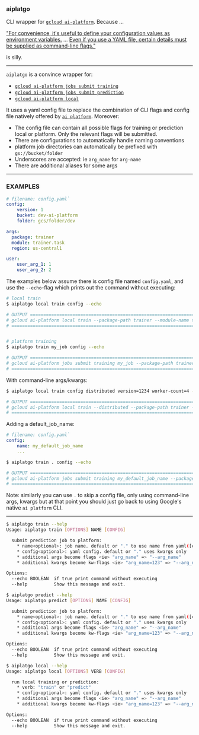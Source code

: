 ### aiplatgo

CLI wrapper for [`gcloud ai-platform`](https://cloud.google.com/sdk/gcloud/reference/ai-platform). Because ...

["For convenience, it's useful to define your configuration values as environment variables.](https://cloud.google.com/ai-platform/training/docs/packaging-trainer#using_gcloud_to_package_and_upload_your_application_recommended) ... [Even if you use a YAML file, certain details must be supplied as command-line flags."](https://cloud.google.com/ai-platform/training/docs/training-jobs#formatting-your-configuration-parameters)

is silly.

--- 

`aiplatgo` is a convince wrapper for:

- [`gcloud ai-platform jobs submit training`](#train)
- [`gcloud ai-platform jobs submit prediction`](#pred)
- [`gcloud ai-platform local`](#local)

It uses a yaml config file to replace the combination of CLI flags and config file natively offered by [`ai platform`](https://cloud.google.com/sdk/gcloud/reference/ai-platform/). Moreover:

- The config file can contain all possible flags for training or prediction local or platform. Only the relevant flags will be submitted.
- There are configurations to automatically handle naming conventions
- platform job directories can automatically be prefixed with `gs://bucket/folder`
- Underscores are accepted: ie `arg_name` for `arg-name`
- There are additional aliases for some args

---

### EXAMPLES
```yaml
# filename: config.yaml`
config:
    version: 1
    bucket: dev-ai-platform
    folder: gcs/folder/dev

args:
  package: trainer
  module: trainer.task
  region: us-central1

user:
    user_arg_1: 1
    user_arg_2: 2
```

The examples below assume there is config file named `config.yaml`, and use the `--echo`-flag which prints out the command without executing:

```bash
# local train
$ aiplatgo local train config --echo

# OUTPUT ======================================================================
# gcloud ai-platform local train --package-path trainer --module-name trainer.task --user_arg_1 1 --user_arg_2 2 --job-dir v1/output
# =============================================================================


# platform training
$ aiplatgo train my_job config --echo

# OUTPUT ======================================================================
# gcloud ai-platform jobs submit training my_job --package-path trainer --module-name trainer.task --region us-central1 --user_arg_1 1 --user_arg_2 2 --job-dir gs://dev-ai-platform/gcs/folder/dev/my_job/v1/output --staging-bucket gs://dev-ai-platform/gcs/folder/dev/my_job/v1/staging
# =============================================================================
```

With command-line args/kwargs:

```bash
$ aiplatgo local train config distributed version=1234 worker-count=4 --echo

# OUTPUT ======================================================================
# gcloud ai-platform local train --distributed --package-path trainer --module-name trainer.task --worker-count 4 --user_arg_1 1 --user_arg_2 2 --job-dir v1/output
# =============================================================================
```

Adding a default_job_name:


```yaml
# filename: config.yaml`
config:
    name: my_default_job_name
    ...
```

```bash
$ aiplatgo train . config --echo

# OUTPUT ======================================================================
# gcloud ai-platform jobs submit training my_default_job_name --package-path trainer --module-name trainer.task --region us-central1 --user_arg_1 1 --user_arg_2 2 --job-dir gs://dev-ai-platform/gcs/folder/dev/my_default_job_name/v1/output --staging-bucket gs://dev-ai-platform/gcs/folder/dev/my_default_job_name/v1/staging
# =============================================================================
```

Note: similarly you can use `.` to skip a config file, only using command-line args, kwargs but at that point you should just go back to using Google's native `ai platform` CLI.

---

<a name='train'>

```bash
$ aiplatgo train --help
Usage: aiplatgo train [OPTIONS] NAME [CONFIG]

  submit prediction job to platform:  
    * name<optional>: job name. default or "." to use name from yaml([config][name])  
    * config<optional>: yaml config. default or "." uses kwargs only
    * additional args become flags <ie> "arg_name" => "--arg_name"
    * additional kwargs become kw-flags <ie> "arg_name=123" => "--arg_name 123"

Options:
  --echo BOOLEAN  if true print command without executing
  --help          Show this message and exit.
```

<a name='pred'>

```bash
$ aiplatgo predict --help
Usage: aiplatgo predict [OPTIONS] NAME [CONFIG]

  submit prediction job to platform:  
    * name<optional>: job name. default or "." to use name from yaml([config][name])  
    * config<optional>: yaml config. default or "." uses kwargs only
    * additional args become flags <ie> "arg_name" => "--arg_name"
    * additional kwargs become kw-flags <ie> "arg_name=123" => "--arg_name 123"

Options:
  --echo BOOLEAN  if true print command without executing
  --help          Show this message and exit.
```

<a name='local'>

```bash
$ aiplatgo local --help
Usage: aiplatgo local [OPTIONS] VERB [CONFIG]

  run local training or prediction:  
    * verb: "train" or "predict"  
    * config<optional>: yaml config. default or "." uses kwargs only
    * additional args become flags <ie> "arg_name" => "--arg_name"
    * additional kwargs become kw-flags <ie> "arg_name=123" => "--arg_name 123"

Options:
  --echo BOOLEAN  if true print command without executing
  --help          Show this message and exit.
```

